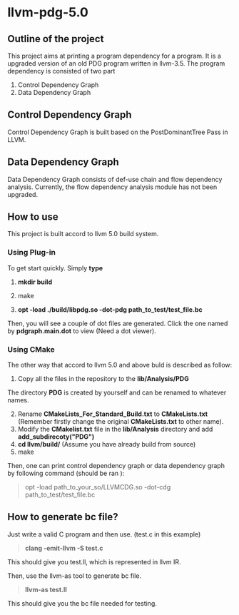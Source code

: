 # llvm-pdg-5.0

## Outline of the project

This project aims at printing a program dependency for a program. It is a upgraded version of an old PDG program written in llvm-3.5.
The program dependency is consisted of two part 
  1. Control Dependency Graph
  2. Data Dependency Graph

## Control Dependency Graph
Control Dependency Graph is built based on the PostDominantTree Pass in LLVM. 

## Data Dependency Graph
Data Dependency Graph consists of def-use chain and flow dependency analysis. 
Currently, the flow dependency analysis module has not been upgraded.  

## How to use
This project is built accord to llvm 5.0 build system. 

### Using Plug-in 
To get start quickly. Simply **type** 

1. **mkdir build**

2. make

3. **opt -load ./build/libpdg.so -dot-pdg path_to_test/test_file.bc**

Then, you will see a couple of dot files are generated. Click the one named by **pdgraph.main.dot** to view (Need a dot viewer).

### Using CMake

The other way that accord to llvm 5.0 and above buld is described as follow:

1. Copy all the files in the repository to the **lib/Analysis/PDG** 

The directory **PDG** is created by yourself and can be renamed to whatever names.

2. Rename **CMakeLists_For_Standard_Build.txt** to **CMakeLists.txt** (Remember firstly change the original **CMakeLists.txt** to other name).
3. Modify the **CMakelist.txt** file in the **lib/Analysis** directory and add **add_subdirecoty("PDG")**
4. **cd llvm/build/** (Assume you have already build from source)
5. make

Then, one can print control dependency graph or data dependency graph by following command (should be ran ):

> opt -load path_to_your_so/LLVMCDG.so -dot-cdg path_to_test/test_file.bc 

## How to generate bc file?
Just write a valid C program and then use. (test.c in this example)

> **clang -emit-llvm -S test.c**

This should give you test.ll, which is represented in llvm IR. 

Then, use the llvm-as tool to generate bc file.

> **llvm-as test.ll** 

This should give you the bc file needed for testing.
